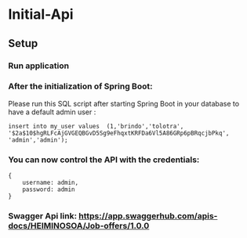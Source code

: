 # Initial-Api

## Setup

### Run application

### After the initialization of Spring Boot:
Please run this SQL script after starting Spring Boot in your database to have a 
default admin user :

    insert into my_user values  (1,'brindo','tolotra',
    '$2a$10$hgRLFcAjGVGEQBGvD5Sg9eFhqxtKRFDa6Vl5A86GRp6pBRqcjbPkq',
    'admin','admin');

### You can now control the API with the credentials:

    {
        username: admin,
        password: admin
    }

### Swagger Api link: https://app.swaggerhub.com/apis-docs/HEIMINOSOA/Job-offers/1.0.0